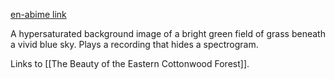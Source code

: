 [en-abime link](https://www.en-abime.com/notrespassing)

A hypersaturated background image of a bright green field of grass beneath a vivid blue sky. Plays a recording that hides a spectrogram. 

Links to [[The Beauty of the Eastern Cottonwood Forest]].